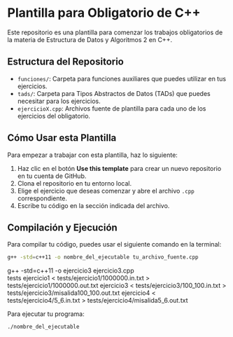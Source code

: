 # Plantilla para Obligatorio de C++

Este repositorio es una plantilla para comenzar los trabajos obligatorios de la materia de Estructura de Datos y Algoritmos 2 en C++.

## Estructura del Repositorio

- `funciones/`: Carpeta para funciones auxiliares que puedes utilizar en tus ejercicios.
- `tads/`: Carpeta para Tipos Abstractos de Datos (TADs) que puedes necesitar para los ejercicios.
- `ejercicioX.cpp`: Archivos fuente de plantilla para cada uno de los ejercicios del obligatorio.

## Cómo Usar esta Plantilla

Para empezar a trabajar con esta plantilla, haz lo siguiente:

1. Haz clic en el botón **Use this template** para crear un nuevo repositorio en tu cuenta de GitHub.
2. Clona el repositorio en tu entorno local.
3. Elige el ejercicio que deseas comenzar y abre el archivo `.cpp` correspondiente.
4. Escribe tu código en la sección indicada del archivo.

## Compilación y Ejecución

Para compilar tu código, puedes usar el siguiente comando en la terminal:

```bash
g++ -std=c++11 -o nombre_del_ejecutable tu_archivo_fuente.cpp
```

g++ -std=c++11 -o ejercicio3 ejercicio3.cpp  
tests
ejercicio1 < tests/ejercicio1/1000000.in.txt > tests/ejercicio1/1000000.out.txt
ejercicio3 < tests/ejercicio3/100_100.in.txt > tests/ejercicio3/misalida100_100.out.txt
ejercicio4 < tests/ejercicio4/5_6.in.txt > tests/ejercicio4/misalida5_6.out.txt

Para ejecutar tu programa:

```bash
./nombre_del_ejecutable
```